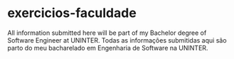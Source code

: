 # exercicios-faculdade
All information submitted here will be part of my Bachelor degree of Software Engineer at UNINTER.
Todas as informações submitidas aqui são parto do meu bacharelado em Engenharia de Software na UNINTER.
